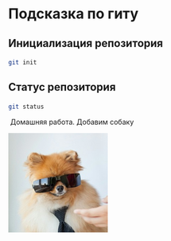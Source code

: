 # Подсказка по гиту

## Инициализация репозитория

```sh
git init
```

## Статус репозитория

```sh
git status
```

 Домашняя работа. Добавим собаку

![Dog](dog.jpg)

